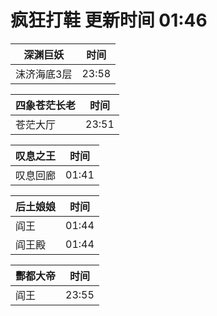 # 疯狂打鞋 更新时间 01:46

| 深渊巨妖   | 时间    |
|--------|-------|
| 沫济海底3层 | 23:58 |

| 四象苍茫长老   | 时间    |
|--------|-------|
| 苍茫大厅 | 23:51 |

| 叹息之王   | 时间    |
|--------|-------|
| 叹息回廊 | 01:41 |

| 后土娘娘   | 时间    |
|--------|-------|
| 阎王 | 01:44 |
| 阎王殿 | 01:44 |

| 酆都大帝   | 时间    |
|--------|-------|
| 阎王 | 23:55 |